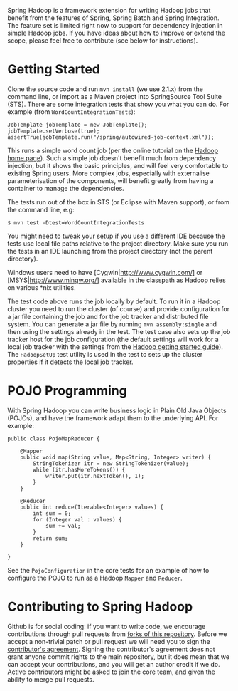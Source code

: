 Spring Hadoop is a framework extension for writing Hadoop jobs that
benefit from the features of Spring, Spring Batch and Spring
Integration.  The feature set is limited right now to support for
dependency injection in simple Hadoop jobs.  If you have ideas about
how to improve or extend the scope, please feel free to contribute
(see below for instructions).

# Getting Started

Clone the source code and run `mvn install` (we use 2.1.x) from the
command line, or import as a Maven project into SpringSource Tool
Suite (STS).  There are some integration tests that show you what you
can do.  For example (from `WordCountIntegrationTests`):

    JobTemplate jobTemplate = new JobTemplate();
    jobTemplate.setVerbose(true);
    assertTrue(jobTemplate.run("/spring/autowired-job-context.xml"));

This runs a simple word count job (per the online tutorial on the
[Hadoop home
page](http://hadoop.apache.org/common/docs/r0.20.2/mapred_tutorial.html)).
Such a simple job doesn't benefit much from dependency injection, but
it shows the basic principles, and will feel very comfortable to
existing Spring users.  More complex jobs, especially with externalise
parameterisation of the components, will benefit greatly from having a
container to manage the dependencies.

The tests run out of the box in STS (or Eclipse with Maven support),
or from the command line, e.g:

    $ mvn test -Dtest=WordCountIntegrationTests

You might need to tweak your setup if you use a different IDE because
the tests use local file paths relative to the project directory.
Make sure you run the tests in an IDE launching from the project
directory (not the parent directory).

Windows users need to have [Cygwin|http://www.cygwin.com/] or [MSYS|http://www.mingw.org/] 
available in the classpath as Hadoop relies on various *nix utilities.

The test code above runs the job locally by default.  To run it in a
Hadoop cluster you need to run the cluster (of course) and provide
configuration for a jar file containing the job and for the job
tracker and distributed file system.  You can generate a jar file by
running `mvn assembly:single` and then using the settings already in
the test.  The test case also sets up the job tracker host for the job
configuration (the default settings will work for a local job tracker
with the settings from the [Hadoop getting started
guide](http://hadoop.apache.org/common/docs/r0.20.2/quickstart.html)).
The `HadoopSetUp` test utility is used in the test to sets up the
cluster properties if it detects the local job tracker.

# POJO Programming

With Spring Hadoop you can write business logic in Plain Old Java
Objects (POJOs), and have the framework adapt them to the underlying
API.  For example:

    public class PojoMapReducer {

        @Mapper
        public void map(String value, Map<String, Integer> writer) {
            StringTokenizer itr = new StringTokenizer(value);
            while (itr.hasMoreTokens()) {
                writer.put(itr.nextToken(), 1);
            }
        }

        @Reducer
        public int reduce(Iterable<Integer> values) {
            int sum = 0;
            for (Integer val : values) {
                sum += val;
            }
            return sum;
        }

    }

See the `PojoConfiguration` in the core tests for an example of how to
configure the POJO to run as a Hadoop `Mapper` and `Reducer`.

# Contributing to Spring Hadoop

Github is for social coding: if you want to write code, we encourage contributions through pull requests from [forks of this repository](http://help.github.com/forking/).  Before we accept a non-trivial patch or pull request we will need you to sign the [contributor's agreement](https://support.springsource.com/spring_committer_signup).  Signing the contributor's agreement does not grant anyone commit rights to the main repository, but it does mean that we can accept your contributions, and you will get an author credit if we do.  Active contributors might be asked to join the core team, and given the ability to merge pull requests.
